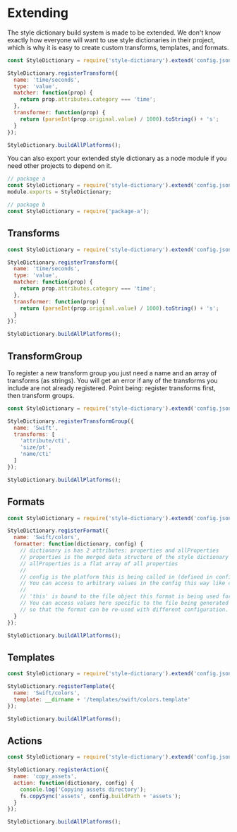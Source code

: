 # Extending

The style dictionary build system is made to be extended. We don't know exactly how everyone will want to use style dictionaries in their project, which is why it is easy to create custom transforms, templates, and formats.

```javascript
const StyleDictionary = require('style-dictionary').extend('config.json');

StyleDictionary.registerTransform({
  name: 'time/seconds',
  type: 'value',
  matcher: function(prop) {
    return prop.attributes.category === 'time';
  },
  transformer: function(prop) {
    return (parseInt(prop.original.value) / 1000).toString() + 's';
  }
});

StyleDictionary.buildAllPlatforms();
```

You can also export your extended style dictionary as a node module if you need other projects to depend on it. 
 
```javascript
// package a
const StyleDictionary = require('style-dictionary').extend('config.json');
module.exports = StyleDictionary;

// package b
const StyleDictionary = require('package-a');
```

## Transforms

```javascript
const StyleDictionary = require('style-dictionary').extend('config.json');

StyleDictionary.registerTransform({
  name: 'time/seconds',
  type: 'value',
  matcher: function(prop) {
    return prop.attributes.category === 'time';
  },
  transformer: function(prop) {
    return (parseInt(prop.original.value) / 1000).toString() + 's';
  }
});

StyleDictionary.buildAllPlatforms();
```

## TransformGroup

To register a new transform group you just need a name and an array of transforms (as strings). You will get an error if any of the transforms you include are not already registered. Point being: register transforms first, then transform groups. 

```javascript
const StyleDictionary = require('style-dictionary').extend('config.json');

StyleDictionary.registerTransformGroup({
  name: 'Swift',
  transforms: [
    'attribute/cti',
    'size/pt',
    'name/cti'
  ]
});

StyleDictionary.buildAllPlatforms();
```

## Formats

```javascript
const StyleDictionary = require('style-dictionary').extend('config.json');

StyleDictionary.registerFormat({
  name: 'Swift/colors',
  formatter: function(dictionary, config) {
    // dictionary is has 2 attributes: properties and allProperties
    // properties is the merged data structure of the style dictionary
    // allProperties is a flat array of all properties
    //
    // config is the platform this is being called in (defined in config.json)
    // You can access to arbitrary values in the config this way like config.prefix
    //
    // 'this' is bound to the file object this format is being used for
    // You can access values here specific to the file being generated
    // so that the format can be re-used with different configuration.
  }
});

StyleDictionary.buildAllPlatforms();
```


## Templates

```javascript
const StyleDictionary = require('style-dictionary').extend('config.json');

StyleDictionary.registerTemplate({
  name: 'Swift/colors',
  template: __dirname + '/templates/swift/colors.template'
});

StyleDictionary.buildAllPlatforms();
```

## Actions

```javascript
const StyleDictionary = require('style-dictionary').extend('config.json');

StyleDictionary.registerAction({
  name: 'copy_assets',
  action: function(dictionary, config) {
    console.log('Copying assets directory');
    fs.copySync('assets', config.buildPath + 'assets');
  }
});

StyleDictionary.buildAllPlatforms();
```

